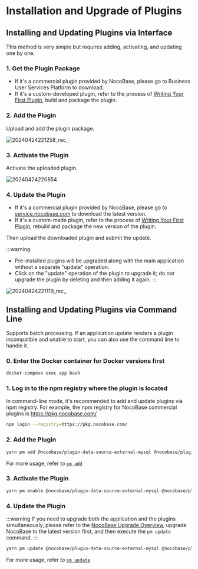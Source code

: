 # Installation and Upgrade of Plugins

## Installing and Updating Plugins via Interface

This method is very simple but requires adding, activating, and updating one by one.

### 1. Get the Plugin Package

- If it's a commercial plugin provided by NocoBase, please go to Business User Services Platform to download.
- If it's a custom-developed plugin, refer to the process of [Writing Your First Plugin](/development/your-fisrt-plugin), build and package the plugin.

### 2. Add the Plugin

Upload and add the plugin package.

![20240424221258_rec_](https://nocobase-docs.oss-cn-beijing.aliyuncs.com/20240424221258_rec_.gif)

### 3. Activate the Plugin

Activate the uploaded plugin.

![20240424220854](https://nocobase-docs.oss-cn-beijing.aliyuncs.com/20240424220854.png)

### 4. Update the Plugin

- If it's a commercial plugin provided by NocoBase, please go to [service.nocobase.com](https://service.nocobase.com/) to download the latest version.
- If it's a custom-made plugin, refer to the process of [Writing Your First Plugin](/development/your-fisrt-plugin), rebuild and package the new version of the plugin.

Then upload the downloaded plugin and submit the update.

:::warning
- Pre-installed plugins will be upgraded along with the main application without a separate "update" operation.
- Click on the "update" operation of the plugin to upgrade it; do not upgrade the plugin by deleting and then adding it again.
:::

![20240424221119_rec_](https://nocobase-docs.oss-cn-beijing.aliyuncs.com/20240424221119_rec_.gif)

## Installing and Updating Plugins via Command Line

Supports batch processing. If an application update renders a plugin incompatible and unable to start, you can also use the command line to handle it.

### 0. Enter the Docker container for Docker versions first

```bash
docker-compose exec app bash
```

### 1. Log in to the npm registry where the plugin is located

In command-line mode, it's recommended to add and update plugins via npm registry. For example, the npm registry for NocoBase commercial plugins is https://pkg.nocobase.com/

```bash
npm login --registry=https://pkg.nocobase.com/
```

### 2. Add the Plugin

```bash
yarn pm add @nocobase/plugin-data-source-external-mysql @nocobase/plugin-embed --registry=https://pkg.nocobase.com/
```

For more usage, refer to [`pm add`](#)

### 3. Activate the Plugin

```bash
yarn pm enable @nocobase/plugin-data-source-external-mysql @nocobase/plugin-embed
```

### 4. Update the Plugin

:::warning
If you need to upgrade both the application and the plugins simultaneously, please refer to the [NocoBase Upgrade Overview](/welcome/getting-started/upgrading), upgrade NocoBase to the latest version first, and then execute the `pm update` command.
:::

```bash
yarn pm update @nocobase/plugin-data-source-external-mysql @nocobase/plugin-embed --registry=https://pkg.nocobase.com/
```

For more usage, refer to [`pm update`](#)